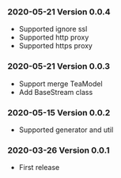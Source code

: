 ### 2020-05-21 Version 0.0.4
* Supported ignore ssl
* Supported http proxy
* Supported https proxy

### 2020-05-21 Version 0.0.3
* Support merge TeaModel
* Add BaseStream class

### 2020-05-15 Version 0.0.2
* Supported generator and util

### 2020-03-26 Version 0.0.1
* First release